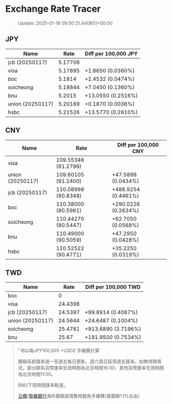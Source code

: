 # Exchange Rate Tracer

> Update: 2025-01-18 09:50:21.440851+00:00

## JPY

| Name             |    Rate | Diff per 100,000 JPY   |
|------------------|---------|------------------------|
| jcb (20250117)   | 5.17708 |                        |
| visa             | 5.17895 | +1.8650 (0.0360%)      |
| boc              | 5.1814  | +2.4532 (0.0474%)      |
| soicheong        | 5.18844 | +7.0450 (0.1360%)      |
| bnu              | 5.2015  | +13.0550 (0.2516%)     |
| union (20250117) | 5.20169 | +0.1870 (0.0036%)      |
| hsbc             | 5.21526 | +13.5770 (0.2610%)     |

## CNY

| Name             | Rate                | Diff per 100,000 CNY   |
|------------------|---------------------|------------------------|
| visa             | 109.55346	(91.2796) |                        |
| union (20250117) | 109.60105	(91.2400) | +47.5899 (0.0434%)     |
| jcb (20250117)   | 110.08998	(90.8348) | +488.9254 (0.4461%)    |
| boc              | 110.38000	(90.5961) | +290.0226 (0.2634%)    |
| soicheong        | 110.44270	(90.5447) | +62.7050 (0.0568%)     |
| bnu              | 110.49000	(90.5059) | +47.2950 (0.0428%)     |
| hsbc             | 110.52522	(90.4771) | +35.2250 (0.0319%)     |

## TWD

| Name             |    Rate | Diff per 100,000 TWD   |
|------------------|---------|------------------------|
| boc              |  0      |                        |
| visa             | 24.4398 |                        |
| jcb (20250117)   | 24.5397 | +99.8914 (0.4087%)     |
| union (20250117) | 24.5644 | +24.6487 (0.1004%)     |
| soicheong        | 25.4781 | +913.6890 (3.7196%)    |
| bnu              | 25.67   | +191.9500 (0.7534%)    |


> ¹ IB以每JPY100,000 +USD2 手續費計算
>
> 銀聯系統匯率週一至週五每日更新，週六周日延用週五匯率。如無特殊情況，部分歐系貨幣匯率生效時間為北京時間16:30，其他貨幣匯率生效時間為北京時間11:00。
>
> BNU下班時間匯率較差。
>
> [立橋](https://www.wlbank.com.mo/uploads/ueditor/file/20181211/1544536513900230.pdf)/[發展銀行](https://www.mdb.com.mo/Service_Charges_20230728.pdf)海外銀聯提現暫時豁免手續費(貴銀聯1.1%左右)

